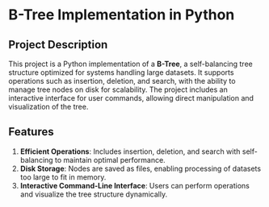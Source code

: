 # B-Tree Implementation in Python  

## Project Description  
This project is a Python implementation of a **B-Tree**, a self-balancing tree structure optimized for systems handling large datasets. It supports operations such as insertion, deletion, and search, with the ability to manage tree nodes on disk for scalability. The project includes an interactive interface for user commands, allowing direct manipulation and visualization of the tree.

## Features  
1. **Efficient Operations**: Includes insertion, deletion, and search with self-balancing to maintain optimal performance.  
2. **Disk Storage**: Nodes are saved as files, enabling processing of datasets too large to fit in memory.  
3. **Interactive Command-Line Interface**: Users can perform operations and visualize the tree structure dynamically.
